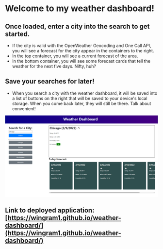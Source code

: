 # Welcome to my weather dashboard!

## Once loaded, enter a city into the search to get started.
 - If the city is valid with the OpenWeather Geocoding and One Call API, you will see a forecast for the city appear in the containers to the right.
 - In the top container, you will see a current forecast of the area.
 - In the bottom container, you will see some forecast cards that tell the weather for the next five days. Nifty, huh?

## Save your searches for later!
 - When you search a city with the weather dashboard, it will be saved into a list of buttons on the right that will be saved to your device's local storage. When you come back later, they will still be there. Talk about convenient!

<img src="./assets/images/screenshot.png" alt="Screenshot of the application" />

## Link to deployed application: [https://wingram1.github.io/weather-dashboard/](https://wingram1.github.io/weather-dashboard/)